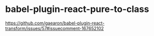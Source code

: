 # babel-plugin-react-pure-to-class
https://github.com/gaearon/babel-plugin-react-transform/issues/57#issuecomment-167652102
